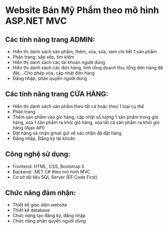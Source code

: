 # Website Bán Mỹ Phẩm theo mô hình ASP.NET MVC

## Các tính năng trang ADMIN:
- Hiển thị danh sách sản phẩm, thêm, xóa, sửa, xem chi tiết 1 sản phẩm
- Phân trang, sắp xếp, tìm kiếm
- Hiển thị danh sách các tài khoản người dùng
- Hiển thị danh sách các đơn hàng, tính tổng doanh thu, tổng đơn hàng đã đặt,...Cho phép xóa, cập nhật đơn hàng
- Đăng nhập, phân quyền người dùng

## Các tính năng trang CỬA HÀNG:
- Hiển thị danh sách sản phẩm theo tất cả hoặc theo 1 loại cụ thể
- Phân trang
- Thêm sản phẩm vào giỏ hàng, cập nhật số lượng 1 sản phẩm trong giỏ hàng, xóa 1 sản phẩm ra khỏi giỏ hàng, xóa tất cả sản phẩm ra khỏi giỏ hàng (Ajax API)
- Đặt hàng và nhận gmail gửi về xác nhận đã đặt hàng
- Đăng nhập, Đăng ký tài khoản


## Công nghệ sử dụng:
- Frontend: HTML, CSS, Bootstrap 5
- Backend: .NET C# theo mô hình MVC
- Cơ sở dữ liệu SQL Server (EF Code First)
## Chức năng đảm nhận:
- Thiết kế giao diện website
- Thiết kế database
- Chức năng tạo đăng ký, đăng nhập
- Chức năng phân quyền người dùng
